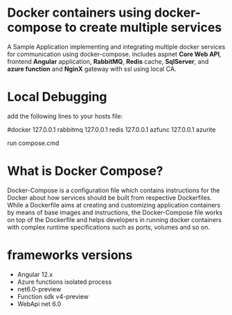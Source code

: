 
# Docker containers using docker-compose to create multiple services
  

A Sample Application implementing and integrating multiple docker services for communication using docker-compose. includes aspnet **Core Web API**, frontend **Angular** application, **RabbitMQ**, **Redis** cache, **SqlServer**, and **azure function** and **NginX** gateway with ssl using local CA. 

# Local Debugging  
add the following lines to your hosts file:

  #docker
  127.0.0.1 rabbitmq
  127.0.0.1 redis
  127.0.0.1 azfunc
  127.0.0.1 azurite

run compose.cmd 

# What is Docker Compose?

  Docker-Compose is a configuration file which contains instructions for the Docker about how services should be built from respective Dockerfiles. While a Dockerfile aims at creating and customizing application containers by means of base images and instructions, the Docker-Compose file works on top of the Dockerfile and helps developers in running docker containers with complex runtime specifications such as ports, volumes and so on.

  

# frameworks versions

- Angular 12.x
- Azure functions isolated process
- net6.0-preview
- Function sdk v4-preview
- WebApi net 6.0

